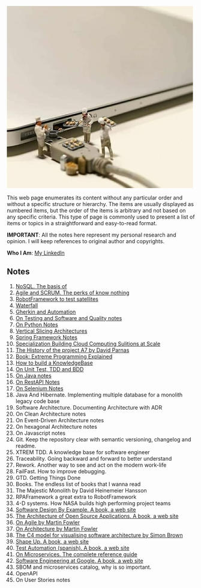 ![](images/tech_and_bread.jpeg)

This web page enumerates its content without any particular order and without a specific structure or hierarchy. The items are usually displayed as numbered items, but the order of the items is arbitrary and not based on any specific criteria. This type of page is commonly used to present a list of items or topics in a straightforward and easy-to-read format.

**IMPORTANT**: All the notes here represent my personal research and opinion. I will keep references to original author and copyrights.

**Who I Am**: [My LinkedIn](https://www.linkedin.com/in/matiasmiguez/)

## Notes

1. [NoSQL. The basis of](/pages/1.nosql_the_basis_of.md)
2. [Agile and SCRUM. The perks of know nothing](/pages/2.agile-and-scrum.md)
3. [RobotFramework to test satellites](/pages/3.robotframework-to-test-satellites.md)
4. [Waterfall](/pages/4.waterfall.md)
5. [Gherkin and Automation](pages/5.gherkin_and_automation.md)
6. [On Testing and Software and Quality notes](/pages/6.on_testing_and_software_quality_notes.md)
7. [On Python Notes](/pages/7.on_python_notes.md)
8. [Vertical Slicing Architectures](/pages/8.vertical_slicing_architectures.md)
9. [Spring Framework Notes](/pages/9.spring_framework_notes.md)
10. [Specialization Building Cloud Computing Sulitions at Scale](/pages/10.specialization_building_cloud_computing_solutions_at_scale.md)
11. [The History of the project A7 by David Parnas](/pages/11.the_history_of_the_project_A7_by_David_Parnas.md)
12. [Book: Extreme Programming Explained](/pages/12.book_extreme_programming_explained.md)
13. [How to build a KnowledgeBase](/pages/13.how_to_build_a_knowledge_base.md)
14. [On Unit Test, TDD and BDD](/pages/14.on_unit_test_tdd_and_bdd.md)
15. [On Java notes](/pages/15.on_java_notes.md)
16. [On RestAPI Notes](/pages/16.on_rest_api_notes.md)
17. [On Selenium Notes](/pages/17.on_selenium_notes.md)
18. Java And Hibernate. Implementing multiple database for a monolith legacy code base
19. Software Architecture. Documenting Architecture with ADR
20. On Clean Architecture notes
21. On Event-Driven Architecture notes
22. On hexagonal Architecture notes
22. On Javascript notes
23. Git. Keep the repository clear with semantic versioning, changelog and readme.
24. XTREM TDD. A knowledge base for software engineer
25. Traceability. Going backward and forward to better understand
26. Rework. Another way to see and act on the modern work-life
27. FailFast. How to improve debugging.
28. GTD. Getting Things Done
29. Books. The endless list of books that I wanna read
30. The Majestic Monolith by David Heinemeier Hansson
31. RPAFramework a great extra to RobotFramework
32. 4-D systems. How NASA builds high performing project teams
33. [Software Design By Example. A book, a web site](https://third-bit.com/sdxjs/)
34. [The Architecture of Open Source Applications. A book, a web site](http://aosabook.org/en/index.html)
35. [On Agile by Martin Fowler](https://martinfowler.com/agile.html)
36. [On Architecture by Martin Fowler](https://martinfowler.com/architecture/)
37. [The C4 model for visualising software architecture by Simon Brown](https://c4model.com/)
38. [Shape Up. A book, a web site](https://basecamp.com/shapeup)
39. [Test Automation (spanish). A book, a web site](https://nicopaez.gitbook.io/test-automation/)
40. [On Microservices. The complete reference guide](https://microservices.io/)
41. [Software Engineering at Google. A book, a web site](https://abseil.io/resources/swe-book)
42. SBOM and microservices catalog, why is so important.
43. OpenAPI
44. On User Stories notes
